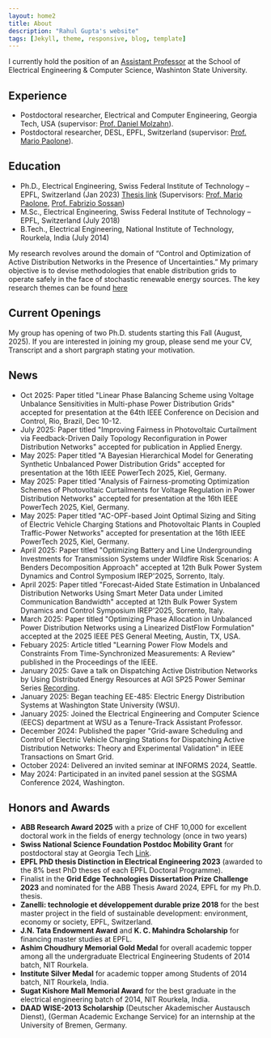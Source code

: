 ```yaml
---
layout: home2
title: About
description: "Rahul Gupta's website"
tags: [Jekyll, theme, responsive, blog, template]
---
```


I currently hold the position of an [Assistant Professor](https://school.eecs.wsu.edu/research/power-engineering/wsu-profile/rahul.k.gupta/) at the School of Electrical Engineering & Computer Science, Washinton State University. 

Experience
------
- Postdoctoral researcher, Electrical and Computer Engineering, Georgia Tech, USA (supervisor: [Prof. Daniel Molzahn](https://molzahn.github.io/)).
- Postdoctoral researcher, DESL, EPFL, Switzerland (supervisor: [Prof. Mario Paolone](https://people.epfl.ch/mario.paolone?lang=en)).

Education
------
- Ph.D., Electrical Engineering, Swiss Federal Institute of Technology – EPFL, Switzerland (Jan 2023) [Thesis link](https://infoscience.epfl.ch/record/299705) (Supervisors: [Prof. Mario Paolone](https://people.epfl.ch/mario.paolone?lang=en), [Prof. Fabrizio Sossan](https://fabriziosossan.com/))
- M.Sc., Electrical Engineering, Swiss Federal Institute of Technology – EPFL, Switzerland (July 2018)
- B.Tech., Electrical Engineering, National Institute of Technology, Rourkela, India (July 2014)

My research revolves around the domain of “Control and Optimization of Active Distribution Networks in the Presence of Uncertainties.” My primary objective is to devise methodologies that enable distribution grids to operate safely in the face of stochastic renewable energy sources. The key research themes can be found [here](https://rahul-kgupta.github.io/research/)

Current Openings
-----
My group has opening of two Ph.D. students starting this Fall (August, 2025). If you are interested in joining my group, please send me your CV, Transcript and a short pargraph stating your motivation.

News
------
- Oct 2025: Paper titled "Linear Phase Balancing Scheme using Voltage Unbalance Sensitivities in Multi-phase Power Distribution Grids" accepted for presentation at the 64th IEEE Conference on Decision and Control, Rio, Brazil, Dec 10-12.
- July 2025: Paper titled "Improving Fairness in Photovoltaic Curtailment via Feedback-Driven Daily Topology Reconfiguration in Power Distribution Networks" accepted for publication in Applied Energy.
- May 2025: Paper titled "A Bayesian Hierarchical Model for Generating Synthetic Unbalanced Power Distribution Grids" accepted for presentation at the 16th IEEE PowerTech 2025, Kiel, Germany.
- May 2025: Paper titled "Analysis of Fairness-promoting Optimization Schemes of Photovoltaic Curtailments for Voltage Regulation in Power Distribution Networks" accepted for presentation at the 16th IEEE PowerTech 2025, Kiel, Germany.
- May 2025: Paper titled "AC-OPF-based Joint Optimal Sizing and Siting of Electric Vehicle Charging Stations and Photovoltaic Plants in Coupled Traffic-Power Networks" accepted for presentation at the 16th IEEE PowerTech 2025, Kiel, Germany.
- April 2025: Paper titled "Optimizing Battery and Line Undergrounding Investments for Transmission Systems under Wildfire Risk Scenarios: A Benders Decomposition Approach" accepted at 12th Bulk Power System Dynamics and Control Symposium IREP'2025, Sorrento, Italy.
- April 2025: Paper titled "Forecast-Aided State Estimation in Unbalanced Distribution Networks Using Smart Meter Data under Limited Communication Bandwidth" accepted at 12th Bulk Power System Dynamics and Control Symposium IREP'2025, Sorrento, Italy.
- March 2025: Paper titled "Optimizing Phase Allocation in Unbalanced Power Distribution Networks using a Linearized DistFlow Formulation" accepted at the 2025 IEEE PES General Meeting, Austin, TX, USA. 
- Febuary 2025: Article titled "Learning Power Flow Models and Constraints From Time-Synchronized Measurements: A Review" published in the Proceedings of the IEEE. 
- January 2025: Gave a talk on Dispatching Active Distribution Networks by Using Distributed Energy Resources at AGI SP25 Power Seminar Series [Recording](https://youtu.be/1Hfn6nO5sog?si=C5C1L4EWDF_KBr8V).
- January 2025: Began teaching EE-485: Electric Energy Distribution Systems at Washington State University (WSU).
- January 2025: Joined the Electrical Engineering and Computer Science (EECS) department at WSU as a Tenure-Track Assistant Professor.
- December 2024: Published the paper "Grid-aware Scheduling and Control of Electric Vehicle Charging Stations for Dispatching Active Distribution Networks: Theory and Experimental Validation" in IEEE Transactions on Smart Grid.
- October 2024: Delivered an invited seminar at INFORMS 2024, Seattle.
- May 2024: Participated in an invited panel session at the SGSMA Conference 2024, Washington.

Honors and Awards
------
- **ABB Research Award 2025** with a prize of CHF 10,000 for excellent doctoral work in the fields of energy technology (once in two years)
- **Swiss National Science Foundation Postdoc Mobility Grant** for postdoctoral stay at Georgia Tech [Link](https://data.snf.ch/grants/person/835659).
- **EPFL PhD thesis Distinction in Electrical Engineering 2023** (awarded to the 8% best PhD theses of
each EPFL Doctoral Programme).
- Finalist in the **Grid Edge Technologies Dissertation Prize Challenge 2023** and nominated for the ABB Thesis
Award 2024, EPFL for my Ph.D. thesis.
- **Zanelli: technologie et développement durable prize 2018** for the best master project in the field of
sustainable development: environment, economy or society, EPFL, Switzerland.
- **J.N. Tata Endowment Award** and **K. C. Mahindra Scholarship** for financing master studies at EPFL.
- **Ashim Choudhury Memorial Gold Medal** for overall academic topper among all the undergraduate Electrical
Engineering Students of 2014 batch, NIT Rourkela.
- **Institute Silver Medal** for academic topper among Students of 2014 batch, NIT Rourkela, India.
- **Sugat Kishore Mall Memorial Award** for the best graduate in the electrical engineering batch of 2014, NIT
Rourkela, India.
- **DAAD WISE-2013 Scholarship** (Deutscher Akademischer Austausch Dienst), (German Academic Exchange
Service) for an internship at the University of Bremen, Germany.
